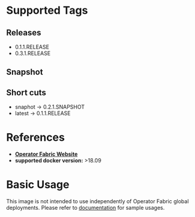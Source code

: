 # Supported Tags
## Releases
* 0.1.1.RELEASE
* 0.3.1.RELEASE
## Snapshot
## Short cuts
* snaphot -> 0.2.1.SNAPSHOT
* latest -> 0.1.1.RELEASE
# References
* **[Operator Fabric Website](https://opfab.github.io/)**
* **supported docker version:**
  \>18.09

# Basic Usage
This image is not intended to use independently of Operator Fabric global deployments. 
Please refer to [documentation](https://opfab.github.io/documentation/) for sample usages.